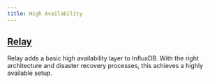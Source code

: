 ```yaml
---
title: High Availability
---
```


## [Relay](/influxdb/v1.0/high_availability/relay/)
Relay adds a basic high availability layer to InfluxDB.
With the right architecture and disaster recovery processes, this achieves a
highly available setup.
